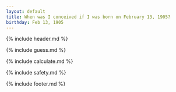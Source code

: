 ```yaml
---
layout: default
title: When was I conceived if I was born on February 13, 1905?
birthday: Feb 13, 1905
---
```


{% include header.md %}

{% include guess.md %}

{% include calculate.md %}

{% include safety.md %}

{% include footer.md %}



